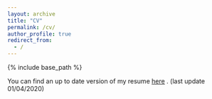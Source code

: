 ```yaml
---
layout: archive
title: "CV"
permalink: /cv/
author_profile: true
redirect_from:
  - /
---
```


{% include base_path %}

You can find an up to date version of my resume [here](files/resume_belahsen_khaoula_cit.pdf) . (last update 01/04/2020)

